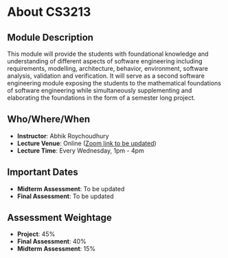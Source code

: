 # About CS3213

## Module Description

This module will provide the students with foundational knowledge and understanding of different aspects of software engineering including requirements, modelling, architecture, behavior, environment, software analysis, validation and verification. It will serve as a second software engineering module exposing the students to the mathematical foundations of software engineering while simultaneously supplementing and elaborating the foundations in the form of a semester long project.

## Who/Where/When 

- **Instructor**: Abhik Roychoudhury
- **Lecture Venue**: Online ([Zoom link to be updated]())
- **Lecture Time**: Every Wednesday, 1pm - 4pm

## Important Dates

- **Midterm Assessment**: To be updated
- **Final Assessment**: To be updated

## Assessment Weightage

- **Project**: 45%
- **Final Assessment**: 40%
- **Midterm Assessment**: 15%
